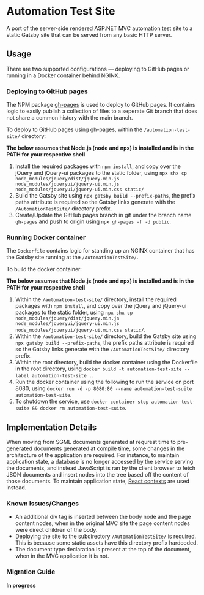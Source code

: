 # Automation Test Site

A port of the server-side rendered ASP.NET MVC automation test site to a static Gatsby site that can be served from any basic HTTP server. 

## Usage

There are two supported configurations — deploying to GitHub pages or running in a Docker container behind NGINX.

### Deploying to GitHub pages

The NPM package [gh-pages](https://www.npmjs.com/package/gh-pages) is used to deploy to GitHub pages. It contains logic to easily publish a collection of files to a seperate Git branch that does not share a common history with the main branch.

To deploy to GitHub pages using gh-pages, within the `/automation-test-site/` directory:

**The below assumes that Node.js (node and npx) is installed and is in the PATH for your respective shell**
1. Install the required packages with `npm install`, and copy over the jQuery and jQuery-ui packages to the static folder, using `npx shx cp node_modules/jquery/dist/jquery.min.js node_modules/jqueryui/jquery-ui.min.js node_modules/jqueryui/jquery-ui.min.css static/`
2. Build the Gatsby site using `npx gatsby build --prefix-paths`, the prefix paths attribute is required so the Gatsby links generate with the `/AutomationTestSite/` directory prefix.
3. Create/Update the GitHub pages branch in git under the branch name `gh-pages` and push to origin using `npx gh-pages -f -d public`.

### Running Docker container

The `Dockerfile` contains logic for standing up an NGINX container that has the Gatsby site running at the `/AutomationTestSite/`. 

To build the docker container:

**The below assumes that Node.js (node and npx) is installed and is in the PATH for your respective shell**
1. Within the `/automation-test-site/` directory, install the required packages with `npm install`, and copy over the jQuery and jQuery-ui packages to the static folder, using `npx shx cp node_modules/jquery/dist/jquery.min.js node_modules/jqueryui/jquery-ui.min.js node_modules/jqueryui/jquery-ui.min.css static/`.
2. Within the `/automation-test-site/` directory, build the Gatsby site using `npx gatsby build --prefix-paths`, the prefix paths attribute is required so the Gatsby links generate with the `/AutomationTestSite/` directory prefix.
3. Within the root directory, build the docker container using the Dockerfile in the root directory, using `docker build -t automation-test-site --label automation-test-site .`.
4. Run the docker container using the following to run the service on port 8080, using `docker run -d -p 8080:80 --name automation-test-suite automation-test-site`.
5. To shutdown the service, use `docker container stop automation-test-suite && docker rm automation-test-suite`.

## Implementation Details

When moving from SGML documents generated at requrest time to pre-generated documents generated at compile time, some changes in the architecture of the application are required. For instance, to maintain application state, a database is no longer accessed by the service serving the documents, and instead JavaScript is ran by the client browser to fetch JSON documents and insert nodes into the tree based off the content of those documents. To maintain application state, [React contexts](https://reactjs.org/docs/context.html) are used instead.

### Known Issues/Changes

* An additional div tag is inserted between the body node and the page content nodes, when in the original MVC site the page content nodes were direct children of the body.
* Deploying the site to the subdirectory `/AutomationTestSite/` is required. This is because some static assets have this directory prefix hardcoded.
* The document type declaration is present at the top of the document, when in the MVC application it is not.

### Migration Guide

__In progress__
